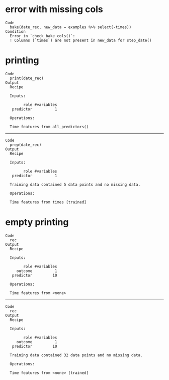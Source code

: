 # error with missing cols

    Code
      bake(date_rec, new_data = examples %>% select(-times))
    Condition
      Error in `check_bake_cols()`:
      ! Columns (`times`) are not present in new_data for step_date()

# printing

    Code
      print(date_rec)
    Output
      Recipe
      
      Inputs:
      
            role #variables
       predictor          1
      
      Operations:
      
      Time features from all_predictors()

---

    Code
      prep(date_rec)
    Output
      Recipe
      
      Inputs:
      
            role #variables
       predictor          1
      
      Training data contained 5 data points and no missing data.
      
      Operations:
      
      Time features from times [trained]

# empty printing

    Code
      rec
    Output
      Recipe
      
      Inputs:
      
            role #variables
         outcome          1
       predictor         10
      
      Operations:
      
      Time features from <none>

---

    Code
      rec
    Output
      Recipe
      
      Inputs:
      
            role #variables
         outcome          1
       predictor         10
      
      Training data contained 32 data points and no missing data.
      
      Operations:
      
      Time features from <none> [trained]

